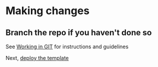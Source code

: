 # Making changes

## Branch the repo if you haven't done so

See [Working in GIT](git.md) for instructions and guidelines

Next, [deploy the template](deploy.md)
